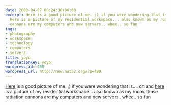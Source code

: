 ```yaml
---
date: 2003-04-07 08:24:30+00:00
excerpt: Here is a good picture of me. ;) if you were wondering that is.. . oh and
  here is a picture of my residential workspace... also known as my room. those radiation
  cannons are my computers and new servers.. whee.. so fun
tags:
- photography
- workspace
- technology
- computers
- servers
title: yoyo
translationKey: yoyo
wordpress_id: 480
wordpress_url: http://new.nata2.org/?p=480
---
```


<a href="https://web.archive.org/web/20030814003134/http://www.nata2.info//?path=pictures%2Fharper%2Fme&img=Chicago%20019.jpg">Here</a> is a good picture of me. ;) if you were wondering that is.. . oh and <a href="https://web.archive.org/web/20030814003134/http://www.nata2.info//?path=pictures%2FIncoming&img=computers%20004.jpg">here</a> is a picture of my residential workspace... also known as my room. those radiation cannons are my computers and new servers.. whee.. so fun